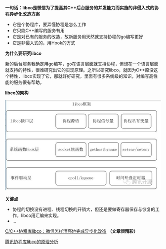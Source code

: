 **一句话：libco是微信为了提高其C++后台服务的并发能力而实施的非侵入式的协程异步化改造方案** 

* 它是个协程库，要弄懂协程是怎么工作
* 它只能C++编写的服务有用
* 它是对已有的服务的改造，故新服务用天然就支持协程的go编写更好
* 它是非侵入式的，用Hook的方式




**为什么要研究libco** 

​	新的后台服务我确定用go编写，go在语言层面就支持协程，但想在一个语言层面就支持的特性，很难研究出它的实现原理。之所以研究libco，就因为C++原没这个特性，libco实现了它，那就好好研究，里面有很多系统级的知识，对编写高性能的服务很有帮助。




**libco的架构** 

![](https://github.com/wenguang/startup/blob/master/libco%E7%A0%94%E7%A9%B6/libco-arch.png?raw=true)



**关键点**

* 协程的切换没有进程、线程切换的开销大，但还是要做寄存器保存与恢复的工作，libco用汇编来实现。
* ...


[C/C++协程库libco：微信怎样漂亮地完成异步化改造](http://www.infoq.com/cn/articles/CplusStyleCorourtine-At-Wechat) **（文章很精彩）** 

[腾讯协程库libco的原理分析](http://blog.csdn.net/brainkick/article/details/48676403) 
